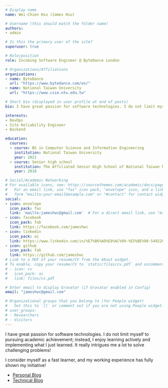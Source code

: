 ```yaml
---
# Display name
name: Wei-Chien Hsu (James Hsu)

# Username (this should match the folder name)
authors:
- admin

# Is this the primary user of the site?
superuser: true

# Role/position
role: Incoming Software Engineer @ ByteDance London

# Organizations/Affiliations
organizations:
- name: ByteDance
  url: "https://www.bytedance.com/en/"
- name: National Taiwan University
  url: "https://www.csie.ntu.edu.tw"

# Short bio (displayed in user profile at end of posts)
bio: I have great passion for software technologies. I do not limit myself to pursuing academic achievement; instead, I enjoy learning actively and implementing what I just learned. It really intrigues me a lot to solve challenging problems!

interests:
- DevOps
- Site Reliability Engineer
- Backend

education:
  courses:
  - course: BS in Computer Science and Information Engineering
    institution: National Taiwan University
    year: 2021
  - course: Senior high school
    institution: The Affiliated Senior High School of National Taiwan Normal University
    year: 2018

# Social/Academic Networking
# For available icons, see: https://sourcethemes.com/academic/docs/page-builder/#icons
#   For an email link, use "fas" icon pack, "envelope" icon, and a link in the
#   form "mailto:your-email@example.com" or "#contact" for contact widget.
social:
- icon: envelope
  icon_pack: fas
  link: 'mailto:jameshwc@gmail.com'  # For a direct email link, use "mailto:test@example.org".
- icon: facebook
  icon_pack: fab
  link: https://facebook.com/jameshwc
- icon: linkedin
  icon_pack: ai
  link: https://www.linkedin.com/in/%E7%B6%AD%E8%AC%99-%E5%BE%90-549220183/
- icon: github
  icon_pack: fab
  link: https://github.com/jameshwc
# Link to a PDF of your resume/CV from the About widget.
# To enable, copy your resume/CV to `static/files/cv.pdf` and uncomment the lines below.
# - icon: cv
#   icon_pack: ai
#   link: files/cv.pdf

# Enter email to display Gravatar (if Gravatar enabled in Config)
email: "jameshwc@gmail.com"

# Organizational groups that you belong to (for People widget)
#   Set this to `[]` or comment out if you are not using People widget.
# user_groups:
# - Researchers
# - Visitors
---
```


I have great passion for software technologies. I do not limit myself to pursuing academic achievement; instead, I enjoy learning actively and implementing what I just learned. It really intrigues me a lot to solve challenging problems!

I consider myself as a fast learner, and my working experience has fully shown my initiative!

- [Personal Blog](https://blog.jameshsu.csie.org)
- [Technical Blog](https://tech-blog.jameshsu.csie.org)